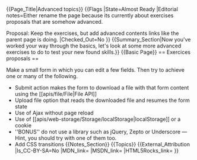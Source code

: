 {{Page_Title|Advanced topics}}
{{Flags
|State=Almost Ready
|Editorial notes=Either rename the page because its currently about exercises proposals that are somehow advanced.

Proposal: Keep the exercises, but add advanced contents links like the parent page is doing.
|Checked_Out=No
}}
{{Summary_Section|Now you've worked your way through the basics, let's look at some more advanced exercises to do to test your new found skills.}}
{{Basic Page}}
== Exercices proposals ==

Make a small form in which you can edit a few fields. Then try to achieve one or many of the following.

* Submit action makes the form to download a file with that form content using the [[apis/file/File|File API]]
* Upload file option that reads the downloaded file and resumes the form state
* Use of Ajax without page reload
* Use of [[apis/web-storage/Storage/localStorage|localStorage]] or a cookie
* ''BONUS'' do not use a library such as jQuery, Zepto or Underscore — Hint, you should try with one of them too.
* Add CSS transitions
{{Notes_Section}}
{{Topics}}
{{External_Attribution
|Is_CC-BY-SA=No
|MDN_link=
|MSDN_link=
|HTML5Rocks_link=
}}